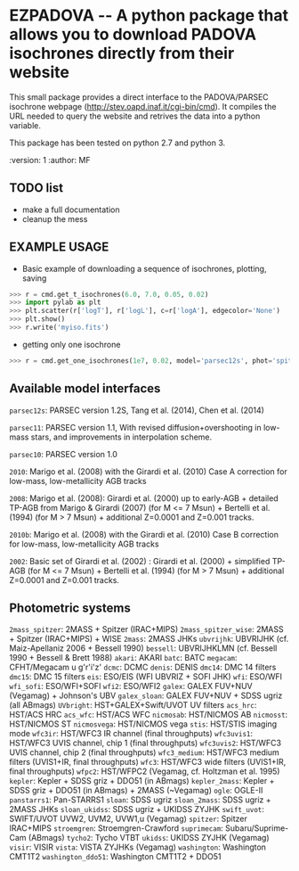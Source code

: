 EZPADOVA -- A python package that allows you to download PADOVA isochrones directly from their website
======================================================================================================


This small package provides a direct interface to the PADOVA/PARSEC isochrone
webpage (http://stev.oapd.inaf.it/cgi-bin/cmd).
It compiles the URL needed to query the website and retrives the data into a
python variable.

This package has been tested on python 2.7 and python 3.

:version: 1
:author: MF


TODO list
---------
* make a full documentation
* cleanup the mess


EXAMPLE USAGE
-------------

* Basic example of downloading a sequence of isochrones, plotting, saving
```python 
>>> r = cmd.get_t_isochrones(6.0, 7.0, 0.05, 0.02)
>>> import pylab as plt
>>> plt.scatter(r['logT'], r['logL'], c=r['logA'], edgecolor='None')
>>> plt.show()
>>> r.write('myiso.fits')
```

* getting only one isochrone
```python 
>>> r = cmd.get_one_isochrones(1e7, 0.02, model='parsec12s', phot='spitzer')
```


Available model interfaces
--------------------------

`parsec12s`: PARSEC version 1.2S,  Tang et al. (2014),  Chen et al. (2014)

`parsec11`: PARSEC version 1.1, With revised diffusion+overshooting in
low-mass stars, and improvements in interpolation scheme.

`parsec10`: PARSEC version 1.0

`2010`: Marigo et al. (2008) with the Girardi et al. (2010) Case A correction
for low-mass, low-metallicity AGB tracks

`2008`: Marigo et al. (2008): Girardi et al. (2000) up to early-AGB +
detailed TP-AGB from Marigo & Girardi (2007) (for M <= 7 Msun) + Bertelli et al.
(1994) (for M > 7 Msun) + additional Z=0.0001 and Z=0.001 tracks.

`2010b`: Marigo et al. (2008) with the Girardi et al. (2010) Case B correction
for low-mass, low-metallicity AGB tracks

`2002`:  Basic set of Girardi et al. (2002) : Girardi et al. (2000) +
simplified TP-AGB (for M <= 7 Msun) + Bertelli et al.  (1994) (for M > 7 Msun) +
additional Z=0.0001 and Z=0.001 tracks.

Photometric systems
-------------------

`2mass_spitzer`:  2MASS + Spitzer (IRAC+MIPS)
`2mass_spitzer_wise`:  2MASS + Spitzer (IRAC+MIPS) + WISE
`2mass`:  2MASS JHKs
`ubvrijhk`: UBVRIJHK (cf. Maiz-Apellaniz 2006 + Bessell 1990)
`bessell`: UBVRIJHKLMN (cf. Bessell 1990 + Bessell & Brett 1988)
`akari`: AKARI
`batc`: BATC
`megacam`: CFHT/Megacam u g'r'i'z'
`dcmc`: DCMC
`denis`: DENIS
`dmc14`: DMC 14 filters
`dmc15`: DMC 15 filters
`eis`: ESO/EIS (WFI UBVRIZ + SOFI JHK)
`wfi`: ESO/WFI
`wfi_sofi`: ESO/WFI+SOFI
`wfi2`: ESO/WFI2
`galex`: GALEX FUV+NUV (Vegamag) + Johnson's UBV
`galex_sloan`: GALEX FUV+NUV + SDSS ugriz (all ABmags) 
`UVbright`: HST+GALEX+Swift/UVOT UV filters
`acs_hrc`: HST/ACS HRC
`acs_wfc`: HST/ACS WFC
`nicmosab`: HST/NICMOS AB
`nicmosst`: HST/NICMOS ST
`nicmosvega`: HST/NICMOS vega
`stis`: HST/STIS imaging mode
`wfc3ir`: HST/WFC3 IR channel (final throughputs)
`wfc3uvis1`: HST/WFC3 UVIS channel, chip 1 (final throughputs)
`wfc3uvis2`: HST/WFC3 UVIS channel, chip 2 (final throughputs)
`wfc3_medium`: HST/WFC3 medium filters (UVIS1+IR, final throughputs)
`wfc3`: HST/WFC3 wide filters (UVIS1+IR, final throughputs)
`wfpc2`: HST/WFPC2 (Vegamag, cf. Holtzman et al. 1995)
`kepler`: Kepler + SDSS griz + DDO51 (in ABmags)
`kepler_2mass`: Kepler + SDSS griz + DDO51 (in ABmags) + 2MASS (~Vegamag)
`ogle`: OGLE-II
`panstarrs1`: Pan-STARRS1
`sloan`: SDSS ugriz
`sloan_2mass`: SDSS ugriz + 2MASS JHKs
`sloan_ukidss`: SDSS ugriz + UKIDSS ZYJHK
`swift_uvot`: SWIFT/UVOT UVW2, UVM2, UVW1,u (Vegamag) 
`spitzer`: Spitzer IRAC+MIPS
`stroemgren`: Stroemgren-Crawford
`suprimecam`: Subaru/Suprime-Cam (ABmags)
`tycho2`: Tycho VTBT
`ukidss`: UKIDSS ZYJHK (Vegamag)
`visir`: VISIR
`vista`: VISTA ZYJHKs (Vegamag)
`washington`: Washington CMT1T2
`washington_ddo51`: Washington CMT1T2 + DDO51


